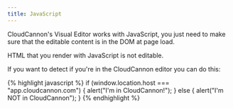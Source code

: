 ```yaml
---
title: JavaScript
---
```


CloudCannon's Visual Editor works with JavaScript, you just need to make sure that the editable content is in the DOM at page load.

HTML that you render with JavaScript is not editable.

If you want to detect if you're in the CloudCannon editor you can do this:

{% highlight javascript %}
if (window.location.host === "app.cloudcannon.com") {
  alert("I'm in CloudCannon!");
} else {
  alert("I'm NOT in CloudCannon");
}
{% endhighlight %}
